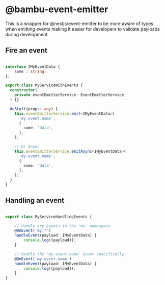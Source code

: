 # @bambu-event-emitter

This is a wrapper for @nestjs/event-emitter to be more aware of types
when emitting events making it easier for developers to validate payloads during development

## Fire an event
```typescript

interface IMyEventData {
    some : string;
};

export class MyServiceWithEvents {
  constructor(
    private eventEmitterService: EventEmitterService,
  ) {}

  doStuff(props: any) {
    this.eventEmitterService.emit<IMyEventData>(
      'my.event.name',
      {
        some: 'data',
      },
    );

    // Or Async
    this.eventEmitterService.emitAsync<IMyEventData>(
      'my.event.name',
      {
        some: 'data',
      },
    );
  }
}
```

## Handling an event
```typescript

export class MyServiceHandlingEvents {

    // Handle any events in the 'my' namespace
    @OnEvent('my.*')
    handleEvent(payload: IMyEventData) {
        console.log({payload});
    }

    // Handle the 'my.event.name' event specifically
    @OnEvent('my.event.name')
    handleEvent(payload: IMyEventData) {
        console.log({payload});
    }
}

```
